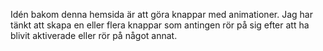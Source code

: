 Idén bakom denna hemsida är att göra knappar med animationer. Jag har tänkt att skapa en eller flera knappar som antingen rör på sig efter att ha blivit aktiverade eller rör på något annat. 